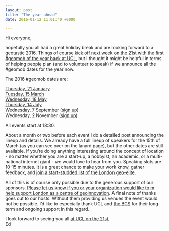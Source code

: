 ```yaml
--- 
layout: post
title: "The year ahead"
date: 2016-01-12 11:01:40 +0000

---
```

Hi everyone,

hopefully you all had a great holiday break and are looking forward to a geotastic 2016\. Things of course [kick off next week on the 21st with the first #geomob of the year back at UCL](http://geomobldn.org/post/133268214275/first-geomob-of-2016-21-jan-back-at-ucl), but I thought it might be helpful in terms of helping people plan (and to volunteer to speak) if we announce all the #geomob dates for the year now.

The 2016 #geomob dates are:

[Thursday, 21 January](http://geomobldn.org/post/133268214275/first-geomob-of-2016-21-jan-back-at-ucl)  
[Tuesday, 15 March](http://geomobldn.org/post/139352132255/see-you-on-the-15th-of-march)   
[Wednesday, 18 May](http://geomobldn.org/post/143107825400/may-18th-geomob-details)  
[Thursday, 14 July](http://geomobldn.org/post/144971223060/summer-geomob-july-14th-at-geovation-hub)  
Wednesday, 7 September ([sign up](http://lanyrd.com/2016/geomob-september/))  
Wednesday, 2 November ([sign up](http://lanyrd.com/2016/geomob-november/))

All events start at 18:30.

About a month or two before each event I do a detailed post announcing the lineup and details. We already have a full lineup of speakers for the 15th of March (as you can see over on the lanyrd page), but the other dates are still available. If you’re doing anything interesting around the concept of location - no matter whether you are a start-up, a hobbyist, an academic, or a multi-national internet giant - we would love to hear from you. Speaking slots are 10-15 minutes. It is a great chance to make your work know, gather feedback, and [join a start-studded list of the London geo-elite](http://geomobldn.org/past-speakers).

All of this is of course only possible due to the generous support of our sponsors. [Please let us know if you or your organization would like to m help support London as a centre of geoinnovation](http://geomobldn.org/sponsorship). A final note of thanks goes out to our hosts. Without them providing us venues the event would not be possible. I’d like to especially thank UCL and [the BCS](http://www.bcs.org/) for their long-term and ongoing support in this regard.

I look forward to seeing you all [at UCL on the 21st](http://geomobldn.org/post/133268214275/first-geomob-of-2016-21-jan-back-at-ucl),  
Ed